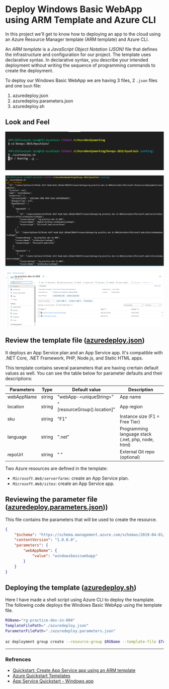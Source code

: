 # Deploy Windows Basic WebApp using ARM Template and Azure CLI 

In this project we'll get to know how to deploying an app to the cloud using an Azure Resource Manager template (ARM template) and Azure CLI.

An *ARM template* is a *JavaScript Object Notation (JSON)* file that defines the infrastructure and configuration for our project. The template uses declarative syntax. In declarative syntax, you describe your intended deployment without writing the sequence of programming commands to create the deployment.



To deploy our Windows Basic WebApp we are having 3 files, 2 `.json` files and one `bash` file:
  1. azuredeploy.json
  2. azuredeploy.parameters.json
  3. azuredeploy.sh

## Look and Feel

<code>![RunningScript | 100x100](./images/RunningScript.png)</code>

<code>![FinishedRunning | 100x100](./images/FinishedRunning.png)</code>

<code>![DeployedWebApp| 100x100](./images//DeployedWebApp.png)</code>

## Review the template file ([azuredeploy.json](./azuredeploy.json))

It deploys an App Service plan and an App Service app. It's compatible with .NET Core, .NET Framework, PHP, Node.js, and Static HTML apps.

This template contains several parameters that are having crertain default values as well. You can see the table below for parameter defaults and their descriptions:

Parameters	| Type	    | Default value	                | Description
------------|-----------|-------------------------------|---------------------
webAppName	| string	| "webApp-\<uniqueString>"	    | App name
location	| string	| "[resourceGroup().location]"	| App region
sku	        | string	| "F1"	                        | Instance size (F1 = Free Tier)
language	| string	| ".net"	                    | Programming language stack (.net, php, node, html)
repoUrl	    | string	| " "	                        | External Git repo (optional)

Two Azure resources are defined in the template:
- *`Microsoft.Web/serverfarms`*: create an App Service plan.
- *`Microsoft.Web/sites`*: create an App Service app.


## Reviewing the parameter file ([azuredeploy.parameters.json](./azuredeploy.parameters.json)))

This file contains the parameters that will be used to create the resource.

```json
{
    "$schema": "https://schema.management.azure.com/schemas/2019-04-01/deploymentParameters.json#",
    "contentVersion": "1.0.0.0",
    "parameters": {
        "webAppName": {
            "value": "windowsbasicwebapp"
        }
    }
}
```

## Deploying the template ([azuredeploy.sh](./azuredeploy.sh))

Here I have made a shell script using Azure CLI to deploy the teamplate. 
The following code deploys the Windows Basic WebApp using the template file.

```bash
RGName="rg-practice-dev-in-004"
TemplateFilePath="./azuredeploy.json"
ParameterFilePath="./azuredeploy.parameters.json"

az deployment group create --resource-group $RGName --template-file $TemplateFilePath --parameters $ParameterFilePath
```


----------

### Refrences

- [Quickstart: Create App Service app using an ARM template](https://docs.microsoft.com/en-us/azure/app-service/quickstart-arm-template?pivots=platform-windows)
- [Azure Quickstart Templates](https://github.com/Azure/azure-quickstart-templates/tree/master/quickstarts/microsoft.web/webapp-basic-windows)
- [App Service Quickstart - Windows app](https://azure.microsoft.com/en-us/resources/templates/101-app-service-docs-windows/)
